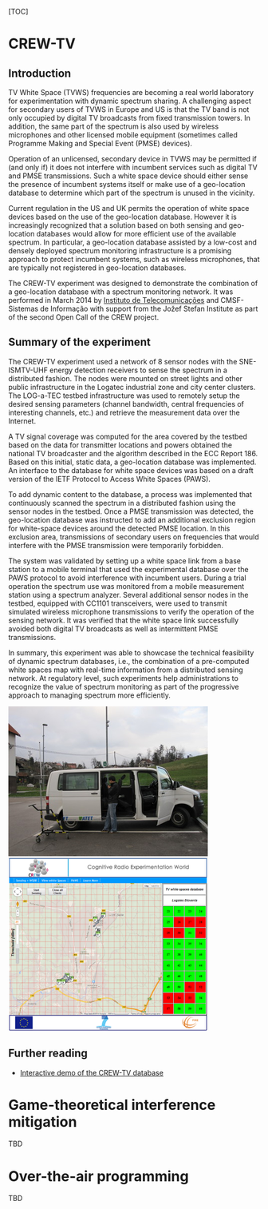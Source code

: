 <meta charset="utf-8">

[TOC]

# CREW-TV

## Introduction

TV White Space (TVWS) frequencies are becoming a real world laboratory for experimentation with dynamic spectrum sharing. A challenging aspect for secondary users of TVWS in Europe and US is that the TV band is not only occupied by digital TV broadcasts from fixed transmission towers. In addition, the same part of the spectrum is also used by wireless microphones and other licensed mobile equipment (sometimes called Programme Making and Special Event (PMSE) devices).

Operation of an unlicensed, secondary device in TVWS may be permitted if (and only if) it does not interfere with incumbent services such as digital TV and PMSE transmissions. Such a white space device should either sense the presence of incumbent systems itself or make use of a geo-location database to determine which part of the spectrum is unused in the vicinity.

Current regulation in the US and UK permits the operation of white space devices based on the use of the geo-location database. However it is increasingly recognized that a solution based on both sensing and geo-location databases would allow for more efficient use of the available spectrum. In particular, a geo-location database assisted by a low-cost and densely deployed spectrum monitoring infrastructure is a promising approach to protect incumbent systems, such as wireless microphones, that are typically not registered in geo-location databases.

The CREW-TV experiment was designed to demonstrate the combination of a geo-location database with a spectrum monitoring network. It was performed in March 2014 by [Instituto de Telecomunicações](http://www.it.pt/) and CMSF-Sistemas de Informação with support from the Jožef Stefan Institute as part of the second Open Call of the CREW project.

## Summary of the experiment

The CREW-TV experiment used a network of 8 sensor nodes with the SNE-ISMTV-UHF energy detection receivers to sense the spectrum in a distributed fashion. The nodes were mounted on street lights and other public infrastructure in the Logatec industrial zone and city center clusters. The LOG-a-TEC testbed infrastructure was used to remotely setup the desired sensing parameters (channel bandwidth, central frequencies of interesting channels, etc.) and retrieve the measurement data over the Internet.

A TV signal coverage was computed for the area covered by the testbed based on the data for transmitter locations and powers obtained the national TV broadcaster and the algorithm described in the ECC Report 186. Based on this initial, static data, a geo-location database was implemented. An interface to the database for white space devices was based on a draft version of the IETF Protocol to Access White Spaces (PAWS).

To add dynamic content to the database, a process was implemented that continuously scanned the spectrum in a distributed fashion using the sensor nodes in the testbed. Once a PMSE transmission was detected, the geo-location database was instructed to add an additional exclusion region for white-space devices around the detected PMSE location. In this exclusion area, transmissions of secondary users on frequencies that would interfere with the PMSE transmission were temporarily forbidden.

The system was validated by setting up a white space link from a base station to a mobile terminal that used the experimental database over the PAWS protocol to avoid interference with incumbent users. During a trial operation the spectrum use was monitored from a mobile measurement station using a spectrum analyzer. Several additional sensor nodes in the testbed, equipped with CC1101 transceivers, were used to transmit simulated wireless microphone transmissions to verify the operation of the sensing network. It was verified that the white space link successfully avoided both digital TV broadcasts as well as intermittent PMSE transmissions.

In summary, this experiment was able to showcase the technical feasibility of dynamic spectrum databases, i.e., the combination of a pre-computed white spaces map with real-time information from a distributed sensing network. At regulatory level, such experiments help administrations to recognize the value of spectrum monitoring as part of the progressive approach to managing spectrum more efficiently.

<img alt="CREW-TV measurements" src="img/crewtv-van.jpg"><img width="400" alt="CREW-TV demo screenshot" src="img/crewtv-demo.png">

## Further reading

 * [Interactive demo of the CREW-TV database](http://www.cmsf.eu/projects/crew-tv/)

# Game-theoretical interference mitigation

TBD

# Over-the-air programming

TBD
